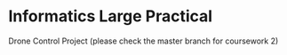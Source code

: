 # Informatics Large Practical
Drone Control Project
(please check the master branch for coursework 2)
